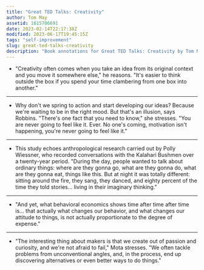 ```yaml
---
title: "Great TED Talks: Creativity"
author: Tom May
assetid: 1615706691
date: 2023-02-14T22:17:38Z
modified: 2023-06-17T19:45:15Z
tags: "self-improvement"
slug: great-ted-talks-creativity
description: "Book annotations for Great TED Talks: Creativity by Tom May"
---
```


*  "Creativity often comes when you take an idea from its original context and you move it somewhere else," he reasons. "It's easier to think outside the box if you spend your time clambering from one box into another."

---

*  Why don't we spring to action and start developing our ideas? Because we're waiting to be in the right mood. But that's an illusion, says Robbins. "There's one fact that you need to know," she stresses. "You are never going to feel like it. Ever. No one's coming, motivation isn't happening, you're never going to feel like it."

---

*  This study echoes anthropological research carried out by Polly Wiessner, who recorded conversations with the Kalahari Bushmen over a twenty-year period. "During the day, people wanted to talk about ordinary things: where are they gonna go, what are they gonna do, what are they gonna eat, things like this. But at night it was totally different: sitting around the fire, they sang, they danced, and eighty percent of the time they told stories… living in their imaginary thinking."

---

*  "And yet, what behavioral economics shows time after time after time is… that actually what changes our behavior, and what changes our attitude to things, is not actually proportionate to the degree of expense."

---

*  "The interesting thing about makers is that we create out of passion and curiosity, and we're not afraid to fail," Mota stresses. "We often tackle problems from unconventional angles, and, in the process, end up discovering alternatives or even better ways to do things."


